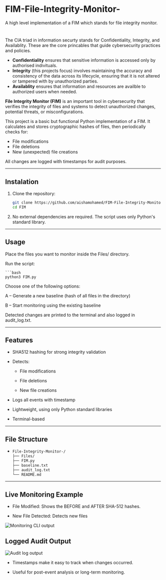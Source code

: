 # FIM-File-Integrity-Monitor-
A high level implementation of a FIM which stands for file integrity monitor. 
#
The CIA triad in information securty stands for Confidentiality, Integrity, and Availablity. These are the core princables that guide cybersecurity practices and policies. 

* **Confidentiality** ensures that sensitive information is accessed only by authorised indivituals.
* **Integrity** (this projects focus) involves maintaining the accuracy and consistency of the data across its lifecycle, ensuring that it is not altered or tampered with by unauthorized parties.
* **Availablity** ensures that information and resources are availble to authorized users when needed.


**File Integrity Monitor (FIM)** is an important tool in cybersecurity that verifies the integrity of files and systems to detect unauthorized changes, potential threats, or misconfigurations. 

This project is a basic but functional Python implementation of a FIM. It calculates and stores cryptographic hashes of files, then periodically checks for:

- File modifications
- File deletions
- New (unexpected) file creations

All changes are logged with timestamps for audit purposes.

---
## Instalation
1. Clone the repository:

   ```bash
   git clone https://github.com/aishamohamed/FIM-File-Integrity-Monitor-.git
   cd FIM
2. No external dependencies are required. The script uses only Python's standard library.

---
## Usage 

Place the files you want to monitor inside the Files/ directory.

Run the script:

    ```bash
    python3 FIM.py

Choose one of the following options:

A – Generate a new baseline (hash of all files in the directory)

B – Start monitoring using the existing baseline

Detected changes are printed to the terminal and also logged in audit_log.txt.

---
## Features
* SHA512 hashing for strong integrity validation

* Detects:

  * File modifications

  * File deletions

  * New file creations

* Logs all events with timestamp

* Lightweight, using only Python standard libraries

* Terminal-based
---
## File Structure
-
   ```bash
   File-Integrity-Monitor-/
   ├── Files/              
   ├── FIM.py              
   ├── baseline.txt        
   ├── audit_log.txt       
   └── README.md
 
---
## Live Monitoring Example
* File Modified: Shows the BEFORE and AFTER SHA-512 hashes.

* New File Detected: Detects new files
  
![Monitoring CLI output](images/monitoring_output.png)

## Logged Audit Output
![Audit log output](images/audit_log_output.png)

* Timestamps make it easy to track when changes occurred.

* Useful for post-event analysis or long-term monitoring.






